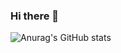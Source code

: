 ### Hi there 👋

<!--
**Kim-Yun-Seo/Kim-Yun-Seo** is a ✨ _special_ ✨ repository because its `README.md` (this file) appears on your GitHub profile.

Here are some ideas to get you started: 

- :mortar_board: working on Sungshin W.univ. AI convergence student
- 🌱 Now learning Vue, React, Typescript
- 🌱 Interested in Python, Machine Learning
- 🌱 Will being full stack develper
- :sparkles: studying at LikeLion_sswu 11th🦁
- :sparkles: working in a company using AI image generation
-->
![Anurag's GitHub stats](https://github-readme-stats.vercel.app/api?username=Kim-Yun-Seo&show_icons=true&theme=radical)
